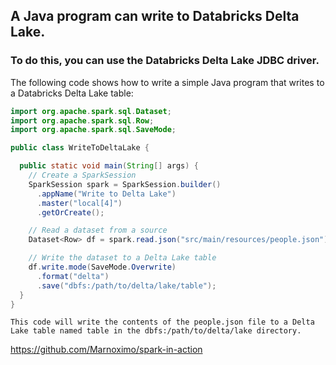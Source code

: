 
## A Java program can write to Databricks Delta Lake. 
### To do this, you can use the Databricks Delta Lake JDBC driver. 

The following code shows how to write a simple Java program that writes to a Databricks Delta Lake table:

```java
import org.apache.spark.sql.Dataset;
import org.apache.spark.sql.Row;
import org.apache.spark.sql.SaveMode;

public class WriteToDeltaLake {

  public static void main(String[] args) {
    // Create a SparkSession
    SparkSession spark = SparkSession.builder()
      .appName("Write to Delta Lake")
      .master("local[4]")
      .getOrCreate();

    // Read a dataset from a source
    Dataset<Row> df = spark.read.json("src/main/resources/people.json");

    // Write the dataset to a Delta Lake table
    df.write.mode(SaveMode.Overwrite)
      .format("delta")
      .save("dbfs:/path/to/delta/lake/table");
  }
}
```

`This code will write the contents of the people.json file to a Delta Lake table named table in the dbfs:/path/to/delta/lake directory.`

https://github.com/Marnoximo/spark-in-action

